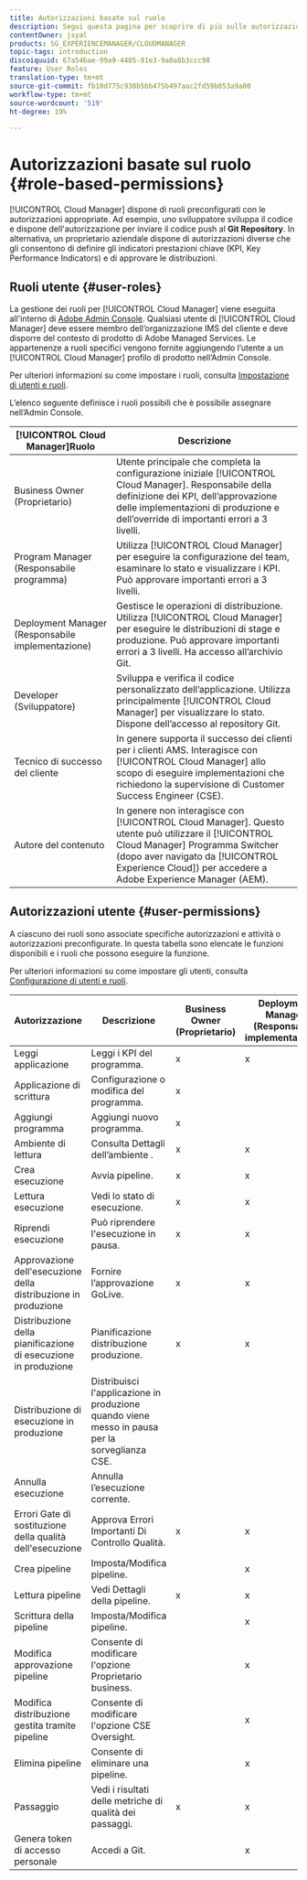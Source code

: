 ```yaml
---
title: Autorizzazioni basate sul ruolo
description: Segui questa pagina per scoprire di più sulle autorizzazioni basate su ruoli .
contentOwner: jsyal
products: SG_EXPERIENCEMANAGER/CLOUDMANAGER
topic-tags: introduction
discoiquuid: 67a54bae-99a9-4405-91e3-9a0a8b3ccc98
feature: User Roles
translation-type: tm+mt
source-git-commit: fb10d775c930b5bb475b497aac2fd59b053a9a00
workflow-type: tm+mt
source-wordcount: '519'
ht-degree: 19%

---
```



# Autorizzazioni basate sul ruolo {#role-based-permissions}

[!UICONTROL Cloud Manager] dispone di ruoli preconfigurati con le autorizzazioni appropriate. Ad esempio, uno sviluppatore sviluppa il codice e dispone dell&#39;autorizzazione per inviare il codice push al **Git Repository**. In alternativa, un proprietario aziendale dispone di autorizzazioni diverse che gli consentono di definire gli indicatori prestazioni chiave (KPI, Key Performance Indicators) e di approvare le distribuzioni.

## Ruoli utente {#user-roles}

La gestione dei ruoli per [!UICONTROL Cloud Manager] viene eseguita all&#39;interno di [Adobe Admin Console](https://helpx.adobe.com/it/enterprise/using/admin-console.html). Qualsiasi utente di [!UICONTROL Cloud Manager] deve essere membro dell’organizzazione IMS del cliente e deve disporre del contesto di prodotto di Adobe Managed Services. Le appartenenze a ruoli specifici vengono fornite aggiungendo l’utente a un [!UICONTROL Cloud Manager] profilo di prodotto nell’Admin Console.

Per ulteriori informazioni su come impostare i ruoli, consulta [Impostazione di utenti e ruoli](setting-up-users-and-roles.md).

L’elenco seguente definisce i ruoli possibili che è possibile assegnare nell’Admin Console.

| **[!UICONTROL Cloud Manager]Ruolo** | **Descrizione** |
|---|---|
| Business Owner (Proprietario) | Utente principale che completa la configurazione iniziale [!UICONTROL Cloud Manager]. Responsabile della definizione dei KPI, dell’approvazione delle implementazioni di produzione e dell’override di importanti errori a 3 livelli. |
| Program Manager (Responsabile programma) | Utilizza [!UICONTROL Cloud Manager] per eseguire la configurazione del team, esaminare lo stato e visualizzare i KPI. Può approvare importanti errori a 3 livelli. |
| Deployment Manager (Responsabile implementazione) | Gestisce le operazioni di distribuzione. Utilizza [!UICONTROL Cloud Manager] per eseguire le distribuzioni di stage e produzione. Può approvare importanti errori a 3 livelli. Ha accesso all’archivio Git. |
| Developer (Sviluppatore) | Sviluppa e verifica il codice personalizzato dell’applicazione. Utilizza principalmente [!UICONTROL Cloud Manager] per visualizzare lo stato. Dispone dell’accesso al repository Git. |
| Tecnico di successo del cliente | In genere supporta il successo dei clienti per i clienti AMS. Interagisce con [!UICONTROL Cloud Manager] allo scopo di eseguire implementazioni che richiedono la supervisione di Customer Success Engineer (CSE). |
| Autore del contenuto | In genere non interagisce con [!UICONTROL Cloud Manager]. Questo utente può utilizzare il [!UICONTROL Cloud Manager] Programma Switcher (dopo aver navigato da [!UICONTROL Experience Cloud]) per accedere a Adobe Experience Manager (AEM). |

## Autorizzazioni utente {#user-permissions}

A ciascuno dei ruoli sono associate specifiche autorizzazioni e attività o autorizzazioni preconfigurate. In questa tabella sono elencate le funzioni disponibili e i ruoli che possono eseguire la funzione.

Per ulteriori informazioni su come impostare gli utenti, consulta [Configurazione di utenti e ruoli](setting-up-users-and-roles.md).

| Autorizzazione | Descrizione | Business Owner (Proprietario) | Deployment Manager (Responsabile implementazione) | Program Manager (Responsabile programma) | Developer (Sviluppatore) | CSE |
|--- |--- |--- |--- |--- |--- |--- |
| Leggi applicazione | Leggi i KPI del programma. | x | x | x | x | x |
| Applicazione di scrittura | Configurazione o modifica del programma. | x |  |  |  |  |
| Aggiungi programma | Aggiungi nuovo programma. | x |  |  |  |  |
| Ambiente di lettura | Consulta Dettagli dell’ambiente . | x | x | x | x | x |
| Crea esecuzione | Avvia pipeline. | x | x | x |  |  |
| Lettura esecuzione | Vedi lo stato di esecuzione. | x | x | x | x | x |
| Riprendi esecuzione | Può riprendere l&#39;esecuzione in pausa. | x | x | x |  | x |
| Approvazione dell&#39;esecuzione della distribuzione in produzione | Fornire l’approvazione GoLive. | x | x | x |  |  |
| Distribuzione della pianificazione di esecuzione in produzione | Pianificazione distribuzione produzione. | x | x | x |  | x |
| Distribuzione di esecuzione in produzione | Distribuisci l&#39;applicazione in produzione quando viene messo in pausa per la sorveglianza CSE. |  |  |  |  | x |
| Annulla esecuzione | Annulla l’esecuzione corrente. |  |  | x |  |  |
| Errori Gate di sostituzione della qualità dell&#39;esecuzione | Approva Errori Importanti Di Controllo Qualità. | x | x | x |  |  |
| Crea pipeline | Imposta/Modifica pipeline. |  | x |  |  |  |
| Lettura pipeline | Vedi Dettagli della pipeline. | x | x | x | x | x |
| Scrittura della pipeline | Imposta/Modifica pipeline. |  | x |  |  |  |
| Modifica approvazione pipeline | Consente di modificare l&#39;opzione Proprietario business. |  | x |  |  |  |
| Modifica distribuzione gestita tramite pipeline | Consente di modificare l&#39;opzione CSE Oversight. |  | x |  |  |  |
| Elimina pipeline | Consente di eliminare una pipeline. |  | x |  |  |  |
| Passaggio | Vedi i risultati delle metriche di qualità dei passaggi. | x | x | x | x | x |
| Genera token di accesso personale | Accedi a Git. |  | x |  | x |  |

